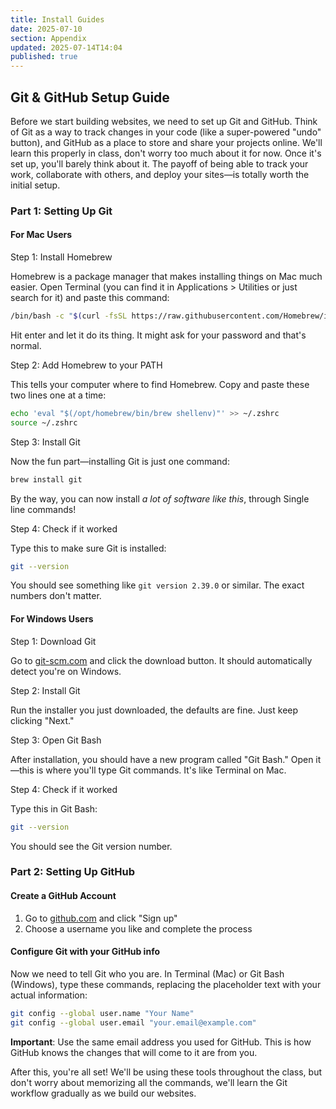 ```yaml
---
title: Install Guides
date: 2025-07-10
section: Appendix
updated: 2025-07-14T14:04
published: true
---
```

## Git & GitHub Setup Guide

Before we start building websites, we need to set up Git and GitHub. Think of Git as a way to track changes in your code (like a super-powered "undo" button), and GitHub as a place to store and share your projects online. We'll learn this properly in class, don't worry too much about it for now. Once it's set up, you'll barely think about it. The payoff of being able to track your work, collaborate with others, and deploy your sites—is totally worth the initial setup.

### Part 1: Setting Up Git

#### For Mac Users

Step 1: Install Homebrew

Homebrew is a package manager that makes installing things on Mac much easier. Open Terminal (you can find it in Applications > Utilities or just search for it) and paste this command:

```bash
/bin/bash -c "$(curl -fsSL https://raw.githubusercontent.com/Homebrew/install/HEAD/install.sh)"
```

Hit enter and let it do its thing. It might ask for your password and that's normal.

Step 2: Add Homebrew to your PATH

This tells your computer where to find Homebrew. Copy and paste these two lines one at a time:

```bash
echo 'eval "$(/opt/homebrew/bin/brew shellenv)"' >> ~/.zshrc
source ~/.zshrc
```

Step 3: Install Git

Now the fun part—installing Git is just one command:

```bash
brew install git
```

By the way, you can now install _a lot of software like this_, through Single line commands! 

Step 4: Check if it worked

Type this to make sure Git is installed:

```bash
git --version
```

You should see something like `git version 2.39.0` or similar. The exact numbers don't matter.

#### For Windows Users

Step 1: Download Git

Go to [git-scm.com](https://git-scm.com/) and click the download button. It should automatically detect you're on Windows.

Step 2: Install Git

Run the installer you just downloaded, the defaults are fine. Just keep clicking "Next."

Step 3: Open Git Bash

After installation, you should have a new program called "Git Bash." Open it—this is where you'll type Git commands. It's like Terminal on Mac.

Step 4: Check if it worked

Type this in Git Bash:

```bash
git --version
```

You should see the Git version number.

### Part 2: Setting Up GitHub

#### Create a GitHub Account

1. Go to [github.com](https://github.com) and click "Sign up"
2. Choose a username you like and complete the process

#### Configure Git with your GitHub info

Now we need to tell Git who you are. In Terminal (Mac) or Git Bash (Windows), type these commands, replacing the placeholder text with your actual information:

```bash
git config --global user.name "Your Name"
git config --global user.email "your.email@example.com"
```

**Important**: Use the same email address you used for GitHub. This is how GitHub knows the changes that will come to it are from you.


After this, you're all set! We'll be using these tools throughout the class, but don't worry about memorizing all the commands, we'll learn the Git workflow gradually as we build our websites.
